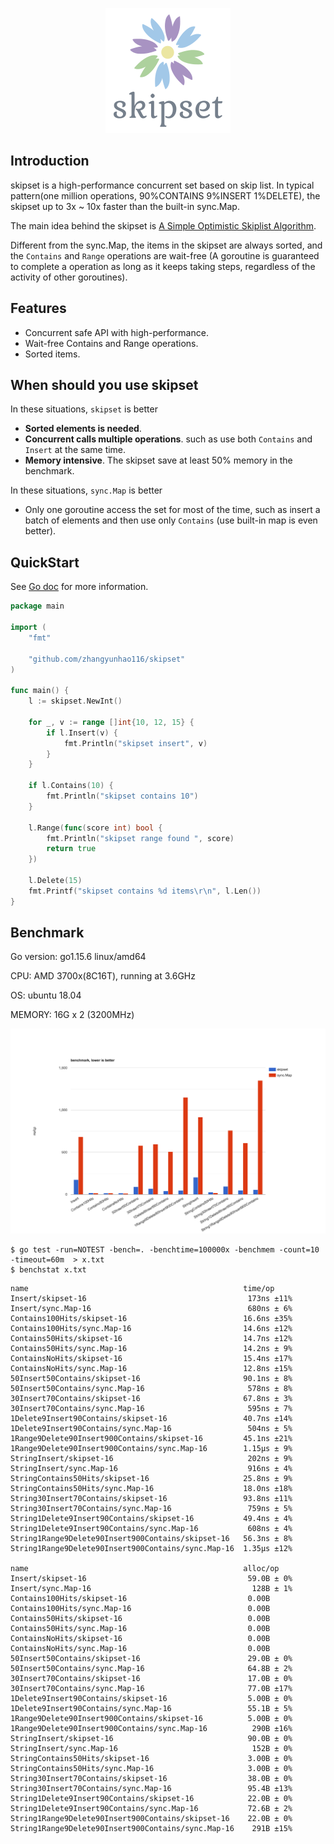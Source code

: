 <p align="center">
  <img src="https://raw.githubusercontent.com/ZYunH/public-data/master/skipset-logo2.png"/>
</p>

## Introduction

skipset is a high-performance concurrent set based on skip list. In typical pattern(one million operations, 90%CONTAINS 9%INSERT 1%DELETE), the skipset up to 3x ~ 10x faster than the built-in sync.Map.

The main idea behind the skipset is [A Simple Optimistic Skiplist Algorithm](<https://people.csail.mit.edu/shanir/publications/LazySkipList.pdf>).

Different from the sync.Map, the items in the skipset are always sorted, and the `Contains` and `Range` operations are wait-free (A goroutine is guaranteed to complete a operation as long as it keeps taking steps, regardless of the activity of other goroutines).



## Features

- Concurrent safe API with high-performance.
- Wait-free Contains and Range operations.
- Sorted items.



## When should you use skipset

In these situations, `skipset` is better

- **Sorted elements is needed**.
- **Concurrent calls multiple operations**. such as use both `Contains` and `Insert` at the same time.
- **Memory intensive**. The skipset save at least 50% memory in the benchmark.

In these situations, `sync.Map` is better

- Only one goroutine access the set for most of the time, such as insert a batch of elements and then use only `Contains` (use built-in map is even better).



## QuickStart

See [Go doc](https://godoc.org/github.com/ZYunH/skipset) for more information.

```go
package main

import (
	"fmt"

	"github.com/zhangyunhao116/skipset"
)

func main() {
	l := skipset.NewInt()

	for _, v := range []int{10, 12, 15} {
		if l.Insert(v) {
			fmt.Println("skipset insert", v)
		}
	}

	if l.Contains(10) {
		fmt.Println("skipset contains 10")
	}

	l.Range(func(score int) bool {
		fmt.Println("skipset range found ", score)
		return true
	})

	l.Delete(15)
	fmt.Printf("skipset contains %d items\r\n", l.Len())
}

```



## Benchmark

Go version: go1.15.6 linux/amd64

CPU: AMD 3700x(8C16T), running at 3.6GHz

OS: ubuntu 18.04

MEMORY: 16G x 2 (3200MHz)

![benchmark](https://raw.githubusercontent.com/ZYunH/public-data/master/skipset-benchmark.png)

```shell
$ go test -run=NOTEST -bench=. -benchtime=100000x -benchmem -count=10 -timeout=60m  > x.txt
$ benchstat x.txt
```

```
name                                                time/op
Insert/skipset-16                                    173ns ±11%
Insert/sync.Map-16                                   680ns ± 6%
Contains100Hits/skipset-16                          16.6ns ±35%
Contains100Hits/sync.Map-16                         14.6ns ±12%
Contains50Hits/skipset-16                           14.7ns ±12%
Contains50Hits/sync.Map-16                          14.2ns ± 9%
ContainsNoHits/skipset-16                           15.4ns ±17%
ContainsNoHits/sync.Map-16                          12.8ns ±15%
50Insert50Contains/skipset-16                       90.1ns ± 8%
50Insert50Contains/sync.Map-16                       578ns ± 8%
30Insert70Contains/skipset-16                       67.8ns ± 3%
30Insert70Contains/sync.Map-16                       595ns ± 7%
1Delete9Insert90Contains/skipset-16                 40.7ns ±14%
1Delete9Insert90Contains/sync.Map-16                 504ns ± 5%
1Range9Delete90Insert900Contains/skipset-16         45.1ns ±21%
1Range9Delete90Insert900Contains/sync.Map-16        1.15µs ± 9%
StringInsert/skipset-16                              202ns ± 9%
StringInsert/sync.Map-16                             916ns ± 4%
StringContains50Hits/skipset-16                     25.8ns ± 9%
StringContains50Hits/sync.Map-16                    18.0ns ±18%
String30Insert70Contains/skipset-16                 93.8ns ±11%
String30Insert70Contains/sync.Map-16                 759ns ± 5%
String1Delete9Insert90Contains/skipset-16           49.4ns ± 4%
String1Delete9Insert90Contains/sync.Map-16           608ns ± 4%
String1Range9Delete90Insert900Contains/skipset-16   56.3ns ± 8%
String1Range9Delete90Insert900Contains/sync.Map-16  1.35µs ±12%

name                                                alloc/op
Insert/skipset-16                                    59.0B ± 0%
Insert/sync.Map-16                                    128B ± 1%
Contains100Hits/skipset-16                           0.00B     
Contains100Hits/sync.Map-16                          0.00B     
Contains50Hits/skipset-16                            0.00B     
Contains50Hits/sync.Map-16                           0.00B     
ContainsNoHits/skipset-16                            0.00B     
ContainsNoHits/sync.Map-16                           0.00B     
50Insert50Contains/skipset-16                        29.0B ± 0%
50Insert50Contains/sync.Map-16                       64.8B ± 2%
30Insert70Contains/skipset-16                        17.0B ± 0%
30Insert70Contains/sync.Map-16                       77.0B ±17%
1Delete9Insert90Contains/skipset-16                  5.00B ± 0%
1Delete9Insert90Contains/sync.Map-16                 55.1B ± 5%
1Range9Delete90Insert900Contains/skipset-16          5.00B ± 0%
1Range9Delete90Insert900Contains/sync.Map-16          290B ±16%
StringInsert/skipset-16                              90.0B ± 0%
StringInsert/sync.Map-16                              152B ± 0%
StringContains50Hits/skipset-16                      3.00B ± 0%
StringContains50Hits/sync.Map-16                     3.00B ± 0%
String30Insert70Contains/skipset-16                  38.0B ± 0%
String30Insert70Contains/sync.Map-16                 95.4B ±13%
String1Delete9Insert90Contains/skipset-16            22.0B ± 0%
String1Delete9Insert90Contains/sync.Map-16           72.6B ± 2%
String1Range9Delete90Insert900Contains/skipset-16    22.0B ± 0%
String1Range9Delete90Insert900Contains/sync.Map-16    291B ±15%
```